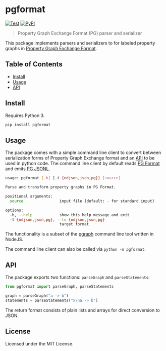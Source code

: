 # pgformat

[![Test](https://github.com/pg-format/pg-format-py/actions/workflows/test.yml/badge.svg)](https://github.com/pg-format/pg-format-py/actions/workflows/test.yml)
[![PyPI](https://img.shields.io/pypi/v/pgformat?label=pypi%20package)](https://pypi.org/project/pgformat/)

> Property Graph Exchange Format (PG) parser and serializer

This package implements parsers and serializers to for labeled property graphs in [Property Graph Exchange Format](https://pg-format.github.io/).

[PG Format]: https://pg-format.github.io/specification/#pg-format
[PG JSONL]: https://pg-format.github.io/specification/#pg-jsonl

## Table of Contents

- [Install](#install)
- [Usage](#usage)
- [API](#api)

## Install

Requires Python 3.

~~~sh
pip install pgformat
~~~

<!-- TODO: install with conda -->

## Usage

The package comes with a simple command line client to convert between serialization forms of Property Graph Exchange format and an [API](#api) to be used in python code. The command line client by default reads [PG Format] and emits [PG JSONL].

~~~sh
usage: pgformat [-h] [-t {ndjson,json,pg}] [source]

Parse and transform property graphs in PG Format.

positional arguments:
  source                input file (default: - for standard input)

options:
  -h, --help            show this help message and exit
  -t {ndjson,json,pg}, --to {ndjson,json,pg}
                        target format
~~~

The functionality is a subset of the [pgraph](https://github.com/pg-format/pgraphs) command line tool written in NodeJS.

The command line client can also be called via `python -m pgformat`.

## API

The package exports two functions: `parseGraph` and `parseStatements`:

~~~python
from pgformat import parseGraph, parseStatements

graph = parseGraph("a -> b")
statements = parseStatements("x\na -> b")
~~~

The return format consists of plain lists and arrays for direct conversion to JSON.

## License

Licensed under the MIT License.

